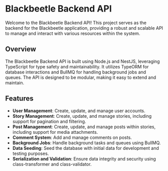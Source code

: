 # Blackbeetle Backend API

Welcome to the Blackbeetle Backend API! This project serves as the backend for the Blackbeetle application, providing a robust and scalable API to manage and interact with various resources within the system.

## Overview

The Blackbeetle Backend API is built using Node.js and NestJS, leveraging TypeScript for type safety and maintainability. It utilizes TypeORM for database interactions and BullMQ for handling background jobs and queues. The API is designed to be modular, making it easy to extend and maintain.

## Features

- **User Management**: Create, update, and manage user accounts.
- **Story Management**: Create, update, and manage stories, including support for pagination and filtering.
- **Post Management**: Create, update, and manage posts within stories, including support for media attachments.
- **Comment System**: Add and manage comments on posts.
- **Background Jobs**: Handle background tasks and queues using BullMQ.
- **Data Seeding**: Seed the database with initial data for development and testing purposes.
- **Serialization and Validation**: Ensure data integrity and security using class-transformer and class-validator.
